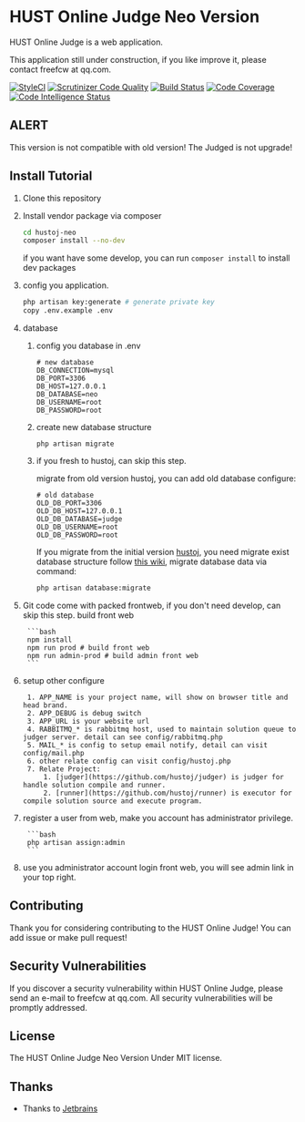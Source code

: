 # HUST Online Judge Neo Version

HUST Online Judge is a web application.

This application still under construction, if you like improve it, please contact freefcw at qq.com.

[![StyleCI](https://github.styleci.io/repos/26354947/shield?branch=master)](https://github.styleci.io/repos/26354947)
[![Scrutinizer Code Quality](https://scrutinizer-ci.com/g/hustoj/hustoj-neo/badges/quality-score.png?b=master)](https://scrutinizer-ci.com/g/hustoj/hustoj-neo/?branch=master)
[![Build Status](https://scrutinizer-ci.com/g/hustoj/hustoj-neo/badges/build.png?b=master)](https://scrutinizer-ci.com/g/hustoj/hustoj-neo/build-status/master)
[![Code Coverage](https://scrutinizer-ci.com/g/hustoj/hustoj-neo/badges/coverage.png?b=master)](https://scrutinizer-ci.com/g/hustoj/hustoj-neo/?branch=master)
[![Code Intelligence Status](https://scrutinizer-ci.com/g/hustoj/hustoj-neo/badges/code-intelligence.svg?b=master)](https://scrutinizer-ci.com/code-intelligence)

## ALERT

This version is not compatible with old version! The Judged is not upgrade! 

## Install Tutorial

1. Clone this repository

2. Install vendor package via composer

    ```bash
    cd hustoj-neo
    composer install --no-dev
    ```
    
    if you want have some develop, you can run `composer install` to install dev packages

3. config you application.

    ```bash
    php artisan key:generate # generate private key
    copy .env.example .env
    ```

4. database

    1. config you database in .env 

        ```
        # new database
        DB_CONNECTION=mysql
        DB_PORT=3306
        DB_HOST=127.0.0.1
        DB_DATABASE=neo
        DB_USERNAME=root
        DB_PASSWORD=root
        ```

    2. create new database structure

        ```
        php artisan migrate
        ```

    3. if you fresh to hustoj, can skip this step.
    
       migrate from old version hustoj, you can add old database configure:

        ```env
        # old database
        OLD_DB_PORT=3306
        OLD_DB_HOST=127.0.0.1
        OLD_DB_DATABASE=judge
        OLD_DB_USERNAME=root
        OLD_DB_PASSWORD=root
        ```


       If you migrate from the initial version [hustoj](https://github.com/zhblue/hustoj), you need migrate exist database structure follow [this wiki](https://github.com/freefcw/hustoj/wiki/database-changed), migrate database data via command:

        ```bash
    	php artisan database:migrate
    	```


6. Git code come with packed frontweb, if you don't need develop, can skip this step. build front web

        ```bash
        npm install
        npm run prod # build front web
        npm run admin-prod # build admin front web
        ```

7. setup other configure

        1. APP_NAME is your project name, will show on browser title and head brand.
        2. APP_DEBUG is debug switch
        3. APP_URL is your website url
        4. RABBITMQ_* is rabbitmq host, used to maintain solution queue to judger server. detail can see config/rabbitmq.php
        5. MAIL_* is config to setup email notify, detail can visit config/mail.php
        6. other relate config can visit config/hustoj.php
        7. Relate Project:
        	1. [judger](https://github.com/hustoj/judger) is judger for handle solution compile and runner.
        	2. [runner](https://github.com/hustoj/runner) is executor for compile solution source and execute program.

8. register a user from web, make you account has administrator privilege.

        ```bash
        php artisan assign:admin
        ```

9. use you administrator account login front web, you will see admin link in your top right.


## Contributing

Thank you for considering contributing to the HUST Online Judge! You can add issue or make pull request!

## Security Vulnerabilities

If you discover a security vulnerability within HUST Online Judge, please send an e-mail to freefcw at qq.com. All security vulnerabilities will be promptly addressed.

## License

The HUST Online Judge Neo Version Under MIT license.

## Thanks

* Thanks to [Jetbrains](https://www.jetbrains.com/?from=HUSTOJ)
